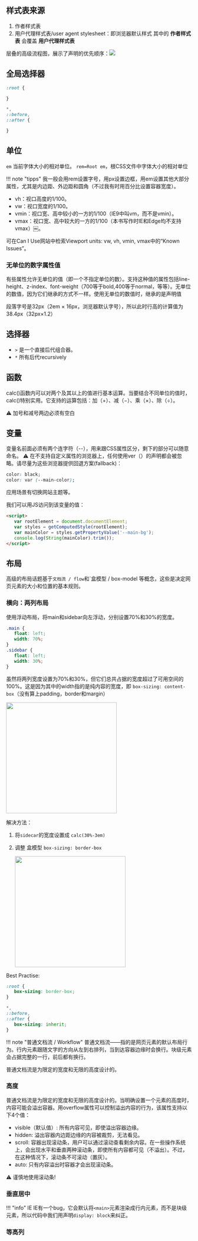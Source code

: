 ## 样式表来源

1. 作者样式表
2. 用户代理样式表/user agent stylesheet：即浏览器默认样式
   其中的 **作者样式表** 会覆盖 **用户代理样式表**

层叠的高级流程图，展示了声明的优先顺序：<img src="../css-in-depth/flowchart.png" />

## 全局选择器
```css
:root {

}

*,
::before,
::after {

}
```

## 单位
`em` 当前字体大小的相对单位。 `rem=Root em`，根CSS文件中字体大小的相对单位

!!! note "tipps"
    我一般会用rem设置字号，用px设置边框，用em设置其他大部分属性，尤其是内边距、外边距和圆角（不过我有时用百分比设置容器宽度）。 

- vh：视口高度的1/100。
- vw：视口宽度的1/100。
- vmin：视口宽、高中较小的一方的1/100（IE9中叫vm，而不是vmin）。
- vmax：视口宽、高中较大的一方的1/100（本书写作时IE和Edge均不支持vmax）￼。

可在Can I Use网站中检索Viewport units: vw, vh, vmin, vmax中的“Known Issues”。

### 无单位的数字属性值
有些属性允许无单位的值（即一个不指定单位的数）。支持这种值的属性包括line-height、z-index、font-weight（700等于bold,400等于normal，等等）。无单位的数值，因为它们继承的方式不一样。使用无单位的数值时，继承的是声明值

段落字号是32px（2em × 16px，浏览器默认字号），所以此时行高的计算值为38.4px（32px×1.2）


## 选择器
- `>` 是一个直接后代组合器。 
- `*` 所有后代recursively


## 函数
calc()函数内可以对两个及其以上的值进行基本运算。当要结合不同单位的值时，calc()特别实用。它支持的运算包括：加（+）、减（−）、乘（×）、除（÷）。

:warning: 加号和减号两边必须有空白 


## 变量
变量名前面必须有两个连字符（--），用来跟CSS属性区分，剩下的部分可以随意命名。 
⚠️ 在不支持自定义属性的浏览器上，任何使用ver（）的声明都会被忽略。请尽量为这些浏览器提供回退方案(fallback)：
```css
color: black;
color: var (--main-color);
```

应用场景有切换网站主题等。

我们可以用JS访问到该变量的值：
```html
<script>
   var rootElement = document.documentElement;
   var styles = getComputedStyle(rootElement);
   var mainColor = styles.getPropertyValue('--main-bg');
   console.log(String(mainColor).trim());
</script>
```

## 布局
高级的布局话题基于`文档流 / flow`和`盒模型 / box-model 等概念，这些是决定网页元素的大小和位置的基本规则。
### 横向：两列布局
使用浮动布局，将main和sidebar向左浮动，分别设置70%和30%的宽度。
```css
.main {
   float: left; 
   width: 70%;
}
.sidebar {
   float: left;
   width: 30%;
}
```
虽然将两列宽度设置为70%和30%，但它们总共占据的宽度超过了可用空间的100%。这是因为其中的width指的是纯内容的宽度，即 `box-sizing: content-box`（没有算上padding，border和margin）

<img src="../css-in-depth/box-model-original.png" width="300" />

解决方法：

1. 将`sidecar`的宽度设置成 `calc(30%-3em)`
2. 调整 盒模型 `box-sizing: border-box`

   <img src="../css-in-depth/box-model-border.png" width="300" />

Best Practise:
```css
:root {
   box-sizing: border-box;
}

*,
::before,
::after {
   box-sizing: inherit;
}
```

!!! note "普通文档流 / Workflow"
   普通文档流——指的是网页元素的默认布局行为。行内元素跟随文字的方向从左到右排列，当到达容器边缘时会换行。块级元素会占据完整的一行，前后都有换行。

   普通文档流是为限定的宽度和无限的高度设计的。

###  高度
普通文档流是为限定的宽度和无限的高度设计的。当明确设置一个元素的高度时，内容可能会溢出容器。用overflow属性可以控制溢出内容的行为，该属性支持以下4个值：

- visible（默认值）: 所有内容可见，即使溢出容器边缘。
- hidden: 溢出容器内边距边缘的内容被裁剪，无法看见。
- scroll: 容器出现滚动条，用户可以通过滚动查看剩余内容。在一些操作系统上，会出现水平和垂直两种滚动条，即使所有内容都可见（不溢出）。不过，在这种情况下，滚动条不可滚动（置灰）。
- auto: 只有内容溢出时容器才会出现滚动条。

:warning: 谨慎地使用滚动条!

### 垂直居中

!!! "info" IE
    IE有一个bug，它会默认将`<main>`元素渲染成行内元素，而不是块级元素，所以代码中我们用声明`display: block`来纠正。

### 等高列

